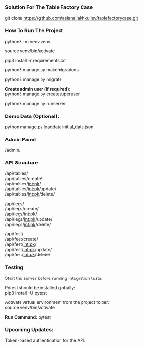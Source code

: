 ### Solution For The Table Factory Case

git clone https://github.com/aslanallakhkuliev/tablefactorycase.git

### How To Run The Project

python3 -m venv venv

source venv/bin/activate

pip3 install -r requirements.txt

python3 manage.py makemigrations

python3 manage.py migrate

**Create admin user (if required):**  
python3 manage.py createsuperuser

python3 manage.py runserver

### Demo Data (Optional):

python manage.py loaddata initial_data.json

### Admin Panel

/admin/

### API Structure

/api/tables/  
/api/tables/create/  
/api/tables/<int:pk>/  
/api/tables/<int:pk>/update/  
/api/tables/<int:pk>/delete/

/api/legs/  
/api/legs/create/  
/api/legs/<int:pk>/  
/api/legs/<int:pk>/update/  
/api/legs/<int:pk>/delete/

/api/feet/  
/api/feet/create/  
/api/feet/<int:pk>/  
/api/feet/<int:pk>/update/  
/api/feet/<int:pk>/delete/

### Testing

Start the server before running integration tests.

Pytest should be installed globally:  
pip3 install -U pytest

Activate virtual environment from the project folder:  
source venv/bin/activate

**Run Command:**
pytest

### Upcoming Updates:

Token-based authentication for the API.
